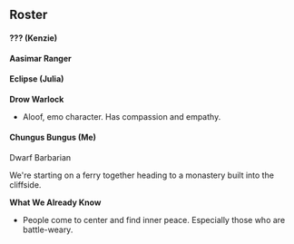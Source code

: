 ## Roster
#### ??? (Kenzie)
**Aasimar Ranger**
#### Eclipse (Julia)
**Drow Warlock**
- Aloof, emo character. Has compassion and empathy.
#### Chungus Bungus (Me)
Dwarf Barbarian

We're starting on a ferry together heading to a monastery built into the cliffside.

**What We Already Know**
- People come to center and find inner peace. Especially those who are battle-weary.